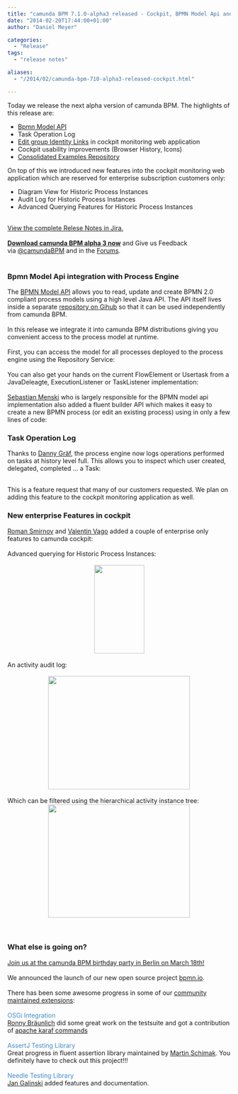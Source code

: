 ```yaml
---
title: "camunda BPM 7.1.0-alpha3 released - Cockpit, BPMN Model Api and Task Operation Log"
date: "2014-02-20T17:44:00+01:00"
author: "Daniel Meyer"

categories:
  - "Release"
tags: 
  - "release notes"

aliases:
  - "/2014/02/camunda-bpm-710-alpha3-released-cockpit.html"

---
```


Today we release the next alpha version of camunda BPM. The highlights of this release are:<br />
<ul>
<li><a href="http://docs.camunda.org/latest/guides/user-guide/#bpmn-model-api">Bpmn Model API</a></li>
<li>Task Operation Log</li>
<li><a href="https://app.camunda.com/jira/browse/CAM-1182">Edit group Identity Links</a> in&nbsp;cockpit monitoring web application</li>
<li>Cockpit usability improvements (Browser History, Icons)</li>
<li><a href="https://github.com/camunda/camunda-bpm-examples">Consolidated Examples Repository</a></li>
</ul>
<div>
On top of this we introduced new features into the cockpit monitoring web application which are reserved for enterprise subscription customers only:</div>
<ul>
<li>Diagram View for Historic Process Instances</li>
<li>Audit Log for Historic Process Instances</li>
<li>Advanced Querying Features for Historic Process Instances</li>
</ul>
<br />
<div>
<a href="https://app.camunda.com/jira/secure/ReleaseNote.jspa?projectId=10230&amp;version=13193">View the complete Relese Notes in Jira.</a></div>
<div>
<br /></div>
<div>
<b><a href="http://camunda.org/download/">Download camunda BPM alpha 3 now</a></b> and Give us Feedback via&nbsp;<a href="https://twitter.com/camundaBPM">@camundaBPM</a> and in the <a href="http://camunda.org/community/forum.html">Forums</a>.<br />
<br />
<a name='more'></a></div>
<h3>
Bpmn Model Api integration with Process Engine</h3>
<div>
The <a href="http://docs.camunda.org/latest/guides/user-guide/#bpmn-model-api">BPMN Model API</a> allows you to read, update and create BPMN 2.0 compliant process models using a high level Java API. The API itself lives inside a separate <a href="https://github.com/camunda/camunda-bpmn-model">repository on Gihub</a>&nbsp;so that it can be used independently from camunda BPM.</div>
<div>
<br /></div>
<div>
In this release we integrate it into camunda BPM distributions giving you convenient access to the process model at runtime.<br />
<br />
First, you can access the model for all processes deployed to the process engine using the Repository Service:<br />
<br />
<script src="https://gist.github.com/meyerdan/9112096.js"></script>
</div>
<div>
You can also get your hands on the current FlowElement or Usertask from a JavaDeleagte, ExecutionListener or TaskListener implementation:<br />
<br />
<script src="https://gist.github.com/meyerdan/9112186.js"></script>
</div>
<div>
<a href="https://github.com/menski">Sebastian Menski</a>&nbsp;who is largely responsible for the BPMN model api implementation also&nbsp;added a fluent builder API which makes it easy to create a new BPMN process (or edit an existing process) using in only a few lines of code:
<br />
<script src="https://gist.github.com/meyerdan/9112021.js"></script>
</div>
<h3>
Task Operation Log</h3>
Thanks to <a href="https://github.com/dgf">Danny Gräf</a>, the process engine now logs operations performed on tasks at history level full. This allows you to inspect which user created, delegated, completed ... a Task:<br />
<br />
<script src="https://gist.github.com/meyerdan/9112468.js"></script>

This is a feature request that many of our customers requested. We plan on adding this feature to the cockpit monitoring application as well.
<br />
<h3>
New enterprise Features in cockpit</h3>
<div>
<a href="https://github.com/romansmirnov">Roman Smirnov</a> and <a href="https://github.com/zeropaper">Valentin Vago</a>&nbsp;added a couple of enterprise only features to camunda cockpit:</div>
<div>
<br /></div>
<div>
Advanced querying for Historic Process Instances:<br />
<br />
<div class="separator" style="clear: both; text-align: center;">
<a href="http://2.bp.blogspot.com/-mQbYbcMbGV8/UwYMJfYEESI/AAAAAAAAAUY/RmEEbcQAyuQ/s1600/filters-1.png" imageanchor="1" style="margin-left: 1em; margin-right: 1em;"><img border="0" src="http://2.bp.blogspot.com/-mQbYbcMbGV8/UwYMJfYEESI/AAAAAAAAAUY/RmEEbcQAyuQ/s1600/filters-1.png" height="200" width="113" /></a></div>
<div class="separator" style="clear: both; text-align: center;">
<br /></div>
<div class="separator" style="clear: both; text-align: left;">
An activity audit log:</div>
<div class="separator" style="clear: both; text-align: left;">
<br /></div>
<div class="separator" style="clear: both; text-align: center;">
<a href="http://2.bp.blogspot.com/-pHgy7CNfAgM/UwYMObgKR4I/AAAAAAAAAUg/4Fxp-OFPFEs/s1600/history-1.png" imageanchor="1" style="margin-left: 1em; margin-right: 1em;"><img border="0" src="http://2.bp.blogspot.com/-pHgy7CNfAgM/UwYMObgKR4I/AAAAAAAAAUg/4Fxp-OFPFEs/s1600/history-1.png" height="256" width="320" /></a></div>
<br />
Which can be filtered using the hierarchical activity instance tree:<br />
<div class="separator" style="clear: both; text-align: center;">
<a href="http://3.bp.blogspot.com/-38D08Wledho/UwYMafWPwuI/AAAAAAAAAUo/5daA-1rxAvw/s1600/history-2.png" imageanchor="1" style="margin-left: 1em; margin-right: 1em;"><img border="0" src="http://3.bp.blogspot.com/-38D08Wledho/UwYMafWPwuI/AAAAAAAAAUo/5daA-1rxAvw/s1600/history-2.png" height="256" width="320" /></a></div>
<br /></div>
<div>
<br /></div>
<h3>
What else is going on?</h3>
<div>
<a href="http://network.camunda.org/meetings/28">Join us at the camunda BPM birthday party in Berlin on March 18th!</a><br />
<br />
We announced the launch of our new open source project <a href="http://bpmn.io/">bpmn.io</a>.<br />
<br />
There has been some awesome progress in some of our <a href="http://docs.camunda.org/latest/guides/user-guide/#introduction-community-extensions">community maintained extensions</a>:<br />
<br />
<a href="https://github.com/camunda/camunda-bpm-platform-osgi" style="box-sizing: border-box; color: #428bca; text-decoration: none;">OSGi Integration</a><br />
<a href="https://github.com/rbraeunlich">Ronny Bräunlich</a> did some great work on the testsuite and got a contribution of <a href="https://github.com/camunda/camunda-bpm-platform-osgi/tree/master/camunda-bpm-karaf-commands">apache karaf commands</a><br />
<br />
<a href="https://github.com/camunda/camunda-bpm-assert" style="box-sizing: border-box; color: #428bca; text-decoration: none;">AssertJ Testing Library</a><br />
Great progress in fluent assertion library maintained by <a href="https://github.com/martinschimak">Martin Schimak</a>. You definitely have to check out this project!!!<br />
<br />
<a href="https://github.com/camunda/camunda-bpm-needle" style="box-sizing: border-box; color: #428bca; text-decoration: none;">Needle Testing Library</a><br />
<a href="https://github.com/jangalinski">Jan Galinski</a> added features and documentation.</div>
<div>
<br />
<br />
<br />
<br />
<br /></div>
